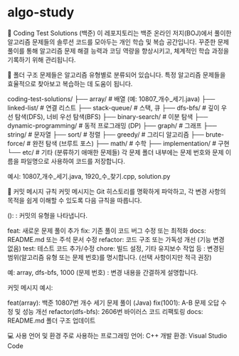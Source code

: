 # algo-study
🚀 Coding Test Solutions (백준)
이 레포지토리는 백준 온라인 저지(BOJ)에서 풀이한 알고리즘 문제들의 솔루션 코드를 모아두는 개인 학습 및 복습 공간입니다. 꾸준한 문제 풀이를 통해 알고리즘 문제 해결 능력과 코딩 역량을 향상시키고, 체계적인 학습 과정을 기록하기 위해 관리됩니다.

📁 폴더 구조
문제들은 알고리즘 유형별로 분류되어 있습니다. 특정 알고리즘 문제들을 효율적으로 찾아보고 복습하는 데 도움이 됩니다.

coding-test-solutions/
├── array/                   # 배열 (예: 10807_개수_세기.java)
├── linked-list/             # 연결 리스트
├── stack-queue/             # 스택, 큐
├── dfs-bfs/                 # 깊이 우선 탐색(DFS), 너비 우선 탐색(BFS)
├── binary-search/           # 이분 탐색
├── dynamic-programming/     # 동적 프로그래밍 (DP)
├── graph/                   # 그래프
├── string/                  # 문자열
├── sort/                    # 정렬
├── greedy/                  # 그리디 알고리즘
├── brute-force/             # 완전 탐색 (브루트 포스)
├── math/                    # 수학
├── implementation/          # 구현
└── etc/                     # 기타 (분류하기 애매한 문제들)
각 문제 폴더 내부에는 문제 번호와 문제 이름을 파일명으로 사용하여 코드를 저장합니다.

예시: 10807_개수_세기.java, 1920_수_찾기.cpp, solution.py

📝 커밋 메시지 규칙
커밋 메시지는 Git 히스토리를 명확하게 파악하고, 각 변경 사항의 목적을 쉽게 이해할 수 있도록 다음 규칙을 따릅니다.

<type>(<scope>): <subject>
<type>: 커밋의 유형을 나타냅니다.

feat: 새로운 문제 풀이 추가
fix: 기존 풀이 코드 버그 수정 또는 최적화
docs: README.md 또는 주석 문서 수정
refactor: 코드 구조 또는 가독성 개선 (기능 변경 없음)
test: 테스트 코드 추가/수정
chore: 빌드 설정, 기타 유지보수 작업 등
<scope>: 변경된 범위(알고리즘 유형 또는 문제 번호)를 명시합니다. (선택 사항이지만 적극 권장)

예: array, dfs-bfs, 1000 (문제 번호)
<subject>: 변경 내용을 간결하게 설명합니다.

커밋 메시지 예시:

feat(array): 백준 10807번 개수 세기 문제 풀이 (Java)
fix(1001): A-B 문제 오답 수정 및 성능 개선
refactor(dfs-bfs): 2606번 바이러스 코드 리팩토링
docs: README.md 폴더 구조 업데이트

💻 사용 언어 및 환경
주로 사용하는 프로그래밍 언어:
C++
개발 환경:
Visual Studio Code
